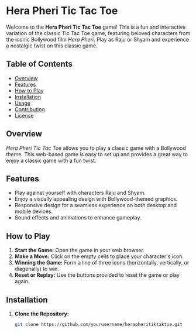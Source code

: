 # Hera Pheri Tic Tac Toe

Welcome to the **Hera Pheri Tic Tac Toe** game! This is a fun and interactive variation of the classic Tic Tac Toe game, featuring beloved characters from the iconic Bollywood film *Hera Pheri*. Play as Raju or Shyam and experience a nostalgic twist on this classic game.

## Table of Contents

- [Overview](#overview)
- [Features](#features)
- [How to Play](#how-to-play)
- [Installation](#installation)
- [Usage](#usage)
- [Contributing](#contributing)
- [License](#license)

## Overview

*Hera Pheri Tic Tac Toe* allows you to play a classic game with a Bollywood theme. This web-based game is easy to set up and provides a great way to enjoy a classic game with a fun twist.

## Features

- Play against yourself with characters Raju and Shyam.
- Enjoy a visually appealing design with Bollywood-themed graphics.
- Responsive design for a seamless experience on both desktop and mobile devices.
- Sound effects and animations to enhance gameplay.

## How to Play

1. **Start the Game:** Open the game in your web browser.
2. **Make a Move:** Click on the empty cells to place your character's icon.
3. **Winning the Game:** Form a line of three icons (horizontally, vertically, or diagonally) to win.
4. **Reset or Replay:** Use the buttons provided to reset the game or play again.

## Installation

1. **Clone the Repository:**
   ```bash
   git clone https://github.com/yourusername/herapheritiktaktoe.git